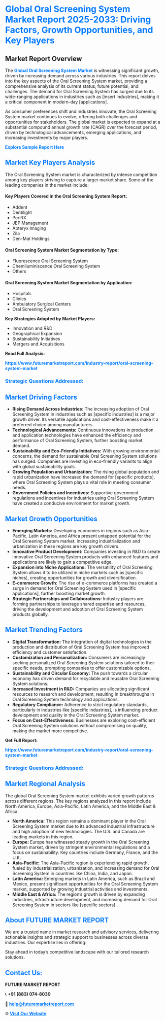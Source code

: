<h1 style="color: #007BFF;">Global Oral Screening System Market Report 2025-2033: Driving Factors, Growth Opportunities, and Key Players</h1>

<section id="overview">
<h2>Market Report Overview</h2>
<p>The <a href="https://www.futuremarketreport.com/industry-report/oral-screening-system-market" style="color: #007BFF; text-decoration: none;"><strong>Global Oral Screening System Market</strong></a> is witnessing significant growth, driven by increasing demand across various industries. This report delves into the key aspects of the Oral Screening System market, providing a comprehensive analysis of its current status, future potential, and challenges. The demand for Oral Screening System has surged due to its wide-ranging applications in industries such as [insert industries], making it a critical component in modern-day [applications].</p>
<p>As consumer preferences shift and industries innovate, the Oral Screening System market continues to evolve, offering both challenges and opportunities for stakeholders. The global market is expected to expand at a substantial compound annual growth rate (CAGR) over the forecast period, driven by technological advancements, emerging applications, and increasing investments by major players.</p>
</section>

<section id="overview">
<p><a href="https://www.futuremarketreport.com/request-sample/reportId=127350" style="color: #007BFF; text-decoration: none;"><strong>Explore Sample Report Here</strong></a></p>
</section>

<section id="key-players">
<h2 style="color: #007BFF;">Market Key Players Analysis</h2>
<p>The Oral Screening System market is characterized by intense competition among key players striving to capture a larger market share. Some of the leading companies in the market include:</p>
<h4>Key Players Covered in the Oral Screening System Report:</h4>
<ul><li>Addent</li><li>Dentilight</li><li>PeriRX</li><li>JEP Management</li><li>Apteryx Imaging</li><li>Zila</li><li>Den-Mat Holdings</li></ul>
<h4>Oral Screening System Market Segmentation by Type:</h4>
<ul><li>Fluorescence Oral Screening System</li><li>Chemiluminiscence Oral Screening System</li><li>Others</li></ul>

<h4>Oral Screening System Market Segmentation by Application:</h4>
<ul><li>Hospitals</li><li>Clinics</li><li>Ambulatory Surgical Centers</li><li>Oral Screening System</li></ul>
<p><strong>Key Strategies Adopted by Market Players:</strong></p>
<ul>
<li>Innovation and R&D</li>
<li>Geographical Expansion</li>
<li>Sustainability Initiatives</li>
<li>Mergers and Acquisitions</li>
</ul>
</section>

<section>
<p><strong>Read Full Analysis: </strong></p><a href="https://www.futuremarketreport.com/industry-report/oral-screening-system-market" style="color: #007BFF; text-decoration: none;"><strong>https://www.futuremarketreport.com/industry-report/oral-screening-system-market</strong></a>
<h3 style="color: #007BFF;">Strategic Questions Addressed:</h3>
</section>

<section id="driving-factors">
<h2 style="color: #007BFF;">Market Driving Factors</h2>
<ul>
<li><strong>Rising Demand Across Industries:</strong> The increasing adoption of Oral Screening System in industries such as [specific industries] is a major growth driver. Its versatile applications and cost-effectiveness make it a preferred choice among manufacturers.</li>
<li><strong>Technological Advancements:</strong> Continuous innovations in production and application technologies have enhanced the efficiency and performance of Oral Screening System, further boosting market demand.</li>
<li><strong>Sustainability and Eco-Friendly Initiatives:</strong> With growing environmental concerns, the demand for sustainable Oral Screening System solutions has surged. Companies are investing in eco-friendly variants to align with global sustainability goals.</li>
<li><strong>Growing Population and Urbanization:</strong> The rising global population and rapid urbanization have increased the demand for [specific products], where Oral Screening System plays a vital role in meeting consumer needs.</li>
<li><strong>Government Policies and Incentives:</strong> Supportive government regulations and incentives for industries using Oral Screening System have created a conducive environment for market growth.</li>
</ul>
</section>

<section id="growth-opportunities">
<h2 style="color: #007BFF;">Market Growth Opportunities</h2>
<ul>
<li><strong>Emerging Markets:</strong> Developing economies in regions such as Asia-Pacific, Latin America, and Africa present untapped potential for the Oral Screening System market. Increasing industrialization and urbanization in these regions are key growth drivers.</li>
<li><strong>Innovative Product Development:</strong> Companies investing in R&D to create innovative Oral Screening System products with enhanced features and applications are likely to gain a competitive edge.</li>
<li><strong>Expansion into Niche Applications:</strong> The versatility of Oral Screening System allows it to be utilized in niche markets such as [specific niches], creating opportunities for growth and diversification.</li>
<li><strong>E-commerce Growth:</strong> The rise of e-commerce platforms has created a surge in demand for Oral Screening System used in [specific applications], further boosting market growth.</li>
<li><strong>Strategic Partnerships and Collaborations:</strong> Industry players are forming partnerships to leverage shared expertise and resources, driving the development and adoption of Oral Screening System products globally.</li>
</ul>
</section>

<section id="trending-factors">
<h2 style="color: #007BFF;">Market Trending Factors</h2>
<ul>
<li><strong>Digital Transformation:</strong> The integration of digital technologies in the production and distribution of Oral Screening System has improved efficiency and customer satisfaction.</li>
<li><strong>Customization and Personalization:</strong> Consumers are increasingly seeking personalized Oral Screening System solutions tailored to their specific needs, prompting companies to offer customizable options.</li>
<li><strong>Sustainability and Circular Economy:</strong> The push towards a circular economy has driven demand for recyclable and reusable Oral Screening System solutions.</li>
<li><strong>Increased Investment in R&D:</strong> Companies are allocating significant resources to research and development, resulting in breakthroughs in Oral Screening System technology and applications.</li>
<li><strong>Regulatory Compliance:</strong> Adherence to strict regulatory standards, particularly in industries like [specific industries], is influencing product development and quality in the Oral Screening System market.</li>
<li><strong>Focus on Cost-Effectiveness:</strong> Businesses are exploring cost-efficient Oral Screening System solutions without compromising on quality, making the market more competitive.</li>
</ul>
</section>

<section>
<p><strong>Get Full Report: </strong></p><a href="https://www.futuremarketreport.com/industry-report/oral-screening-system-market" style="color: #007BFF; text-decoration: none;"><strong>https://www.futuremarketreport.com/industry-report/oral-screening-system-market</strong></a>
<h3 style="color: #007BFF;">Strategic Questions Addressed:</h3>
</section>


<section id="regional-analysis">
<h2 style="color: #007BFF;">Market Regional Analysis</h2>
<p>The global Oral Screening System market exhibits varied growth patterns across different regions. The key regions analyzed in this report include North America, Europe, Asia-Pacific, Latin America, and the Middle East & Africa:</p>
<ul>
<li><strong>North America:</strong> This region remains a dominant player in the Oral Screening System market due to its advanced industrial infrastructure and high adoption of new technologies. The U.S. and Canada are leading markets in this region.</li>
<li><strong>Europe:</strong> Europe has witnessed steady growth in the Oral Screening System market, driven by stringent environmental regulations and a focus on sustainability. Key countries include Germany, France, and the U.K.</li>
<li><strong>Asia-Pacific:</strong> The Asia-Pacific region is experiencing rapid growth, fueled by industrialization, urbanization, and increasing demand for Oral Screening System in countries like China, India, and Japan.</li>
<li><strong>Latin America:</strong> Emerging markets in Latin America, such as Brazil and Mexico, present significant opportunities for the Oral Screening System market, supported by growing industrial activities and investments.</li>
<li><strong>Middle East & Africa:</strong> The region’s growth is driven by expanding industries, infrastructure development, and increasing demand for Oral Screening System in sectors like [specific sectors].</li>
</ul>
</section>

<footer>
<h2 style="color: #007BFF;">About FUTURE MARKET REPORT</h2>
<p>We are a trusted name in market research and advisory services, delivering actionable insights and strategic support to businesses across diverse industries. Our expertise lies in offering:</p>

<p>Stay ahead in today’s competitive landscape with our tailored research solutions.</p>

<h2 style="color: #007BFF;">Contact Us:</h2>
<p><strong>FUTURE MARKET REPORT</strong></p>
<p>📞 <strong>+91 (883) 074-8030</strong></p>
<p>📧 <strong><a href="mailto:help@futuremarketreport.com" style="color: #007BFF;">help@futuremarketreport.com</a></strong></p>
<p>🌐 <strong><a href="https://www.futuremarketreport.com/" style="color: #007BFF;">Visit Our Website</a></strong></p>
</footer>